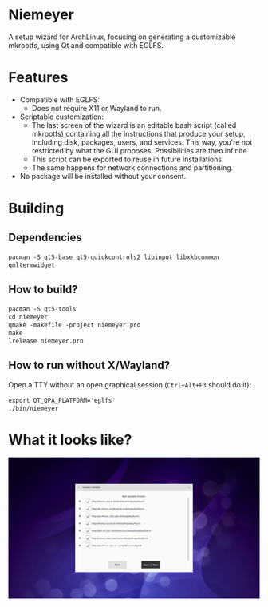 # Niemeyer
A setup wizard for ArchLinux, focusing on generating a customizable mkrootfs, using Qt and compatible with EGLFS.

# Features
 * Compatible with EGLFS:
     * Does not require X11 or Wayland to run.
 * Scriptable customization:
     * The last screen of the wizard is an editable bash script (called mkrootfs) containing all the instructions that produce your setup, including disk, packages, users, and services. This way, you're not restricted by what the GUI proposes. Possibilities are then infinite.
     * This script can be exported to reuse in future installations.
     * The same happens for network connections and partitioning.
 * No package will be installed without your consent.

# Building
## Dependencies
```
pacman -S qt5-base qt5-quickcontrols2 libinput libxkbcommon qmltermwidget
```

## How to build?
```
pacman -S qt5-tools
cd niemeyer
qmake -makefile -project niemeyer.pro
make
lrelease niemeyer.pro
```

## How to run without X/Wayland?
Open a TTY without an open graphical session (`Ctrl+Alt+F3` should do it):

```
export QT_QPA_PLATFORM='eglfs'
./bin/niemeyer
```

# What it looks like?
![Language Picking Screen](screenshot.png)

